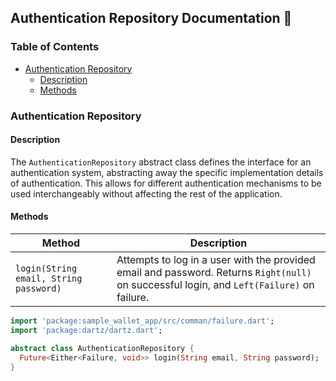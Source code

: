 ## Authentication Repository Documentation 🔐

### Table of Contents

- [Authentication Repository](#authentication-repository)
  - [Description](#description)
  - [Methods](#methods)

### Authentication Repository

#### Description

The `AuthenticationRepository` abstract class defines the interface for an authentication system, abstracting away the specific implementation details of authentication. This allows for different authentication mechanisms to be used interchangeably without affecting the rest of the application.

#### Methods

| Method                                 | Description                                                                                                                                |
| -------------------------------------- | ------------------------------------------------------------------------------------------------------------------------------------------ |
| `login(String email, String password)` | Attempts to log in a user with the provided email and password. Returns `Right(null)` on successful login, and `Left(Failure)` on failure. |

```dart
import 'package:sample_wallet_app/src/comman/failure.dart';
import 'package:dartz/dartz.dart';

abstract class AuthenticationRepository {
  Future<Either<Failure, void>> login(String email, String password);
}
```
